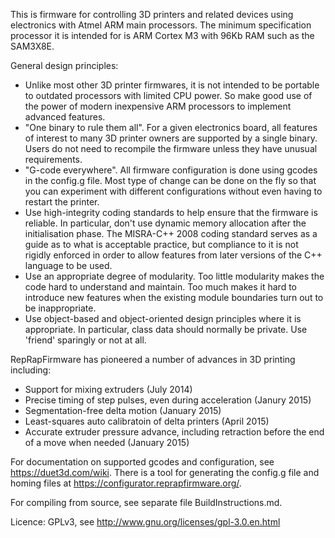 This is firmware for controlling 3D printers and related devices using electronics with Atmel ARM main processors. The minimum specification processor it is intended for is ARM Cortex M3 with 96Kb RAM such as the SAM3X8E.

General design principles:

* Unlike most other 3D printer firmwares, it is not intended to be portable to outdated processors with limited CPU power. So make good use of the power of modern inexpensive ARM processors to implement advanced features.
* "One binary to rule them all". For a given electronics board, all features of interest to many 3D printer owners are supported by a single binary. Users do not need to recompile the firmware unless they have unusual requirements.
* "G-code everywhere". All firmware configuration is done using gcodes in the config.g file. Most type of change can be done on the fly so that you can experiment with different configurations without even having to restart the printer.
* Use high-integrity coding standards to help ensure that the firmware is reliable. In particular, don't use dynamic memory allocation after the initialisation phase. The MISRA-C++ 2008 coding standard serves as a guide as to what is acceptable practice, but compliance to it is not rigidly enforced in order to allow features from later versions of the C++ language to be used.
* Use an appropriate degree of modularity. Too little modularity makes the code hard to understand and maintain. Too much makes it hard to introduce new features when the existing module boundaries turn out to be inappropriate.
* Use object-based and object-oriented design principles where it is appropriate. In particular, class data should normally be private. Use 'friend' sparingly or not at all.

RepRapFirmware has pioneered a number of advances in 3D printing including:

* Support for mixing extruders (July 2014)
* Precise timing of step pulses, even during acceleration (Janury 2015)
* Segmentation-free delta motion (January 2015)
* Least-squares auto calibratoin of delta printers (April 2015)
* Accurate extruder pressure advance, including retraction before the end of a move when needed (January 2015)

For documentation on supported gcodes and configuration, see https://duet3d.com/wiki. There is a tool for generating the config.g file and homing files at https://configurator.reprapfirmware.org/.

For compiling from source, see separate file BuildInstructions.md.

Licence: GPLv3, see http://www.gnu.org/licenses/gpl-3.0.en.html
